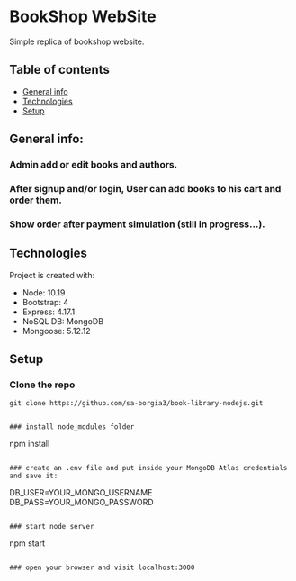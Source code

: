 # BookShop WebSite

Simple replica of bookshop website.

## Table of contents

- [General info](#general-info)
- [Technologies](#technologies)
- [Setup](#setup)


## General info: 

### Admin add or edit books and authors.

### After signup and/or login, User can add books to his cart and order them.

### Show order after payment simulation (still in progress...).


## Technologies

Project is created with:

- Node: 10.19 
- Bootstrap: 4
- Express: 4.17.1
- NoSQL DB: MongoDB
- Mongoose: 5.12.12

## Setup

### Clone the repo

```
git clone https://github.com/sa-borgia3/book-library-nodejs.git


### install node_modules folder

```
npm install
```

### create an .env file and put inside your MongoDB Atlas credentials and save it: 

```
DB_USER=YOUR_MONGO_USERNAME
DB_PASS=YOUR_MONGO_PASSWORD

```

### start node server 

```
npm start

```

### open your browser and visit localhost:3000